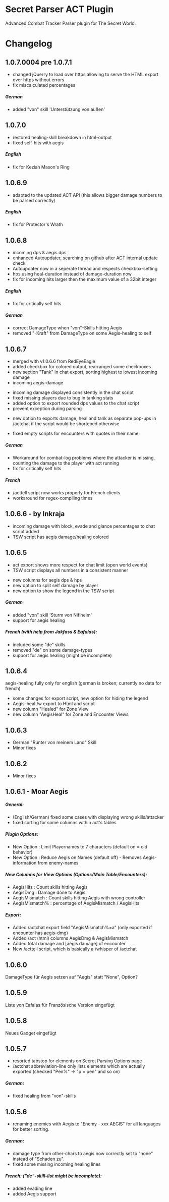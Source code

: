 # Secret Parser ACT Plugin
Advanced Combat Tracker Parser plugin for The Secret World.

# Changelog

## 1.0.7.0004 pre 1.0.7.1
* changed jQuerry to load over https allowing to serve the HTML export over https without errors
* fix miscalculated percentages

##### German
* added "von" skill 'Unterstützung von außen'

## 1.0.7.0
* restored healing-skill breakdown in html-output
* fixed self-hits with aegis

##### English
* fix for Keziah Mason's Ring

## 1.0.6.9
* adapted to the updated ACT API (this allows bigger damage numbers to be parsed correctly)

##### English
* fix for Protector's Wrath

## 1.0.6.8
* incoming dps & aegis dps
* enhanced Autoupdater, searching on github after ACT internal update check
* Autoupdater now in a seperate thread and respects checkbox-setting
* hps using heal-duration instead of damage-duration now
* fix for incoming hits larger then the maximum value of a 32bit integer

##### English
* fix for critically self hits

##### German
* correct DamageType when "von"-Skills hitting Aegis
* removed "-Kraft" from DamageType on some Aegis-healing to self

## 1.0.6.7
+ merged with v1.0.6.6 from RedEyeEagle
+ added checkbox for colored output, rearranged some checkboxes
+ new section "Tank" in chat export, sorting highest to lowest incoming damage
+ incoming aegis-damage
* incoming damage displayed consistently in the chat script
* fixed missing players due to bug in tanking stats
* added option to export rounded dps values to the chat script
* prevent exception during parsing
+ new option to exports damage, heal and tank as separate pop-ups in /actchat if the script would be shortened otherwise
* fixed empty scripts for encounters with quotes in their name

##### German
* Workaround for combat-log problems where the attacker is missing, counting the damage to the player with act running
* fix for critically self hits

##### French
* /acttell script now works properly for French clients
* workaround for regex-compiling times

## 1.0.6.6 - by Inkraja
* incoming damage with block, evade and glance percentages to chat script added
* TSW script has aegis damage/healing colored

## 1.0.6.5
* act export shows more respect for chat limit (open world events)
* TSW script displays all numbers in a consistent manner
+ new columns for aegis dps & hps
+ new option to split self damage by player
+ new option to show the legend in the TSW script

##### German
* added "von" skill 'Sturm von Niflheim'
* support for aegis healing

##### French (with help from Jakfass & Eafalas):
* included some "de" skills
* removed "de" on some damage-types
* support for aegis healing (might be incomplete)

## 1.0.6.4
aegis-healing fully only for english (german is broken; currently no data for french)

* some changes for export script, new option for hiding the legend
* Aegis-heal /w export to Html and script
* new column "Healed" for Zone View
* new column "AegisHeal" for Zone and Encounter Views

## 1.0.6.3
* German "Runter von meinem Land" Skill
* Minor fixes

## 1.0.6.2
*  Minor fixes

## 1.0.6.1 - Moar Aegis
##### General:
* (English/German) fixed some cases with displaying wrong skills/attacker
* fixed sorting for some columns within act's tables

##### Plugin Options:
* New Option : Limit Playernames to 7 characters (default on = old behavior)
* New Option : Reduce Aegis on Names (default off) - Removes Aegis-information from enemy-names

##### New Columns for View Options (Options/Main Table/Encounters):
+ AegisHits : Count skills hitting Aegis
+ AegisDmg : Damage done to Aegis
+ AegisMismatch : Count skills hitting Aegis with wrong controller
+ AegisMismatch% : percentage of AegisMismatch / AegisHits

##### Export:
* Added /actchat export field "AegisMismatch%=a" (only exported if encounter has aegis-dmg)
* Added /act (html) columns AegisDmg & AegisMismatch
* Added total damage and [aegis damage] of encounter
* New /acttell <playername> script, which is basically a /whisper of /actchat

## 1.0.6.0
DamageType für Aegis setzen auf "Aegis" statt "None", Option?

## 1.0.5.9
Liste von Eafalas für Französische Version eingefügt

## 1.0.5.8
Neues Gadget eingefügt

## 1.0.5.7
* resorted tabstop for elements on Secret Parsing Options page
* /actchat abbreviation-line only lists elements which are actually exported (checked "Pen%" -> "p = pen" and so on)

##### German:
* fixed healing from "von"-skills

## 1.0.5.6
* renaming enemies with Aegis to "Enemy - xxx AEGIS" for all languages for better sorting.

##### German:
* damage type from other-chars to aegis now correctly set to "none" instead of "Schaden zu".
* fixed some missing incoming healing lines

##### French: ("de"-skill-list might be incomplete):
* added evading line
* added Aegis support
